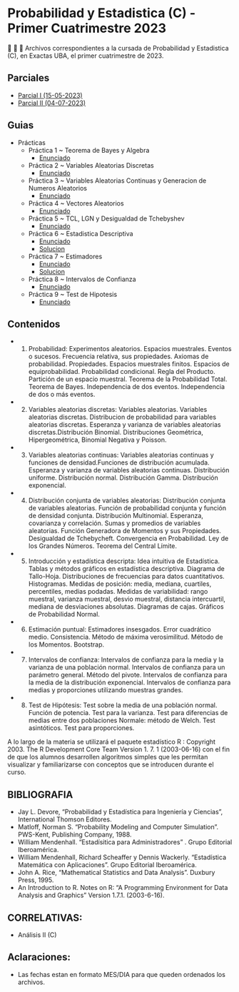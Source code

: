 # Probabilidad y Estadistica (C) - Primer Cuatrimestre 2023

🐠 🐠 🐠
Archivos correspondientes a la cursada de Probabilidad y Estadistica (C), en Exactas UBA, el primer cuatrimestre de 2023.

## Parciales

- [Parcial I (15-05-2023)](/Parciales%20y%20resumenes/Primer%20Parcial/)
- [Parcial II (04-07-2023)](/Parciales%20y%20resumenes/Segundo%20Parcial/)


## Guias

- Prácticas
  - Práctica 1 ~ Teorema de Bayes y Algebra
    - [Enunciado](Guias/Practica%201%20-%20Bases%20de%20Algebra%20I%20y%20Teo%20Bayes/Enunciado.pdf)
  - Práctica 2 ~ Variables Aleatorias Discretas
    - [Enunciado](Guias/Practica%202%20-%20Variables%20Aleatorias%20Discretas/Enunciado.pdf)
  - Práctica 3 ~ Variables Aleatorias Continuas y Generacion de Numeros Aleatorios
    - [Enunciado](Guias/Practica%203%20-%20Variables%20Aleatorias%20Continuas%20y%20Generacion%20de%20Numeros%20Aleatorios/Enunciado.pdf)
  - Práctica 4 ~ Vectores Aleatorios
    - [Enunciado](Guias/Practica%204%20-%20Vectores%20Aleatorios/Enunciado.pdf)
  - Práctica 5 ~ TCL, LGN y Desigualdad de Tchebyshev
    - [Enunciado](Guias/Practica%205%20-%20TCL%2C%20LGN%20y%20Desigualdad%20Thebyshev/Enunciado.pdf)
  - Práctica 6 ~ Estadistica Descriptiva
    - [Enunciado](Guias/Practica%206%20-%20Estadistica%20Descriptiva/Enunciado.pdf)
    - [Solucion](Guias/Practica%206%20-%20Estadistica%20Descriptiva/Solucion.ipynb)
  - Práctica 7 ~ Estimadores
    - [Enunciado](Guias/Pr%C3%A1ctica%207%20-%20Estimadores/Enunciado.pdf)
    - [Solucion](Guias/Pr%C3%A1ctica%207%20-%20Estimadores/Solucion.ipynb)
  - Práctica 8 ~ Intervalos de Confianza
    - [Enunciado](Guias/Practica%208%20-%20Intervalos%20de%20Confianza/Enunciado.pdf)
  - Práctica 9 ~ Test de Hipotesis
    - [Enunciado](Guias/Practica%209%20-%20Test%20de%20Hipotesis/Enunciado.pdf)

## Contenidos
- 1. Probabilidad: Experimentos aleatorios. Espacios muestrales. Eventos o sucesos. Frecuencia relativa, sus propiedades. Axiomas de probabilidad. Propiedades. Espacios muestrales finitos. Espacios de equiprobabilidad. Probabilidad condicional. Regla del Producto. Partición de un espacio muestral. Teorema de la Probabilidad Total. Teorema de Bayes. Independencia de dos eventos. Independencia de dos o más eventos.
- 2. Variables aleatorias discretas: Variables aleatorias. Variables aleatorias discretas. Distribucion de probabilidad para variables aleatorias discretas. Esperanza y varianza de variables aleatorias discretas.Distribución Binomial. Distribuciones Geométrica, Hipergeométrica, Binomial Negativa y Poisson.
- 3. Variables aleatorias continuas: Variables aleatorias continuas y funciones de densidad.Funciones de distribución acumulada. Esperanza y varianza de variables aleatorias continuas. Distribución uniforme. Distribución normal. Distribución Gamma. Distribución exponencial.
- 4. Distribución conjunta de variables aleatorias: Distribución conjunta de variables aleatorias. Función de probabilidad conjunta y función de densidad conjunta. Distribución Multinomial. Esperanza, covarianza y correlación. Sumas y promedios de variables aleatorias. Función Generadora de Momentos y sus Propiedades. Desigualdad de Tchebycheft. Convergencia en Probabilidad. Ley de los Grandes Números. Teorema del Central Límite.
- 5. Introducción y estadística descripta: Idea intuitiva de Estadística. Tablas y métodos gráficos en estadística descriptiva. Diagrama de Tallo-Hoja. Distribuciones de frecuencias para datos cuantitativos. Histogramas. Medidas de posición: media, mediana, cuartiles, percentiles, medias podadas. Medidas de variabilidad: rango muestral, varianza muestral, desvio muestral, distancia intercuartil, mediana de desviaciones absolutas. Diagramas de cajas. Gráficos de Probabilidad Normal.
- 6. Estimación puntual: Estimadores insesgados. Error cuadrático medio. Consistencia. Método de máxima verosimilitud. Método de los Momentos. Bootstrap.
- 7. Intervalos de confianza: Intervalos de confianza para la media y la varianza de una población normal. Intervalos de confianza para un parámetro general. Método del pivote. Intervalos de confianza para la media de la distribución exponencial. Intervalos de confianza para medias y proporciones utilizando muestras grandes.
- 8. Test de Hipótesis: Test sobre la media de una población normal. Función de potencia. Test para la varianza. Test para diferencias de medias entre dos poblaciones Normale: método de Welch. Test asintóticos. Test para proporciones.

A lo largo de la materia se utilizará el paquete estadístico R : Copyright 2003. The R Development Core Team Version 1. 7. 1 (2003-06-16) con el fin de que los alumnos desarrollen algoritmos simples que les permitan visualizar y familiarizarse con conceptos que se introducen durante el curso.

## BIBLIOGRAFIA
- Jay L. Devore, “Probabilidad y Estadística para Ingeniería y Ciencias”, International Thomson Editores.
- Matloff, Norman S. “Probability Modeling and Computer Simulation”. PWS-Kent, Publishing Company, 1988.
- William Mendenhall. “Estadísitica para Administradores” . Grupo Editorial Iberoamérica.
- William Mendenhall, Richard Scheaffer y Dennis Wackerly. “Estadística Matemática con Aplicaciones”. Grupo Editorial Iberoamérica.
- John A. Rice, “Mathematical Statistics and Data Analysis”. Duxbury Press, 1995.
- An Introduction to R. Notes on R: “A Programming Environment for Data Analysis and Graphics” Version 1.7.1. (2003-6-16).

## CORRELATIVAS: 
* Análisis II (C)

## Aclaraciones: 
* Las fechas estan en formato MES/DIA para que queden ordenados los archivos.
